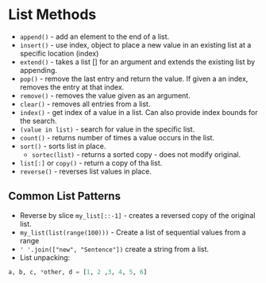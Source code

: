 # List Methods

* `append()` - add an element to the end of a list.
* `insert()` - use index, object to place a new value in an existing list at a specific location (index)
* `extend()` - takes a list [] for an argument and extends the existing list by appending.
* `pop()` - remove the last entry and return the value. If given a an index, removes the entry at that index.
* `remove()` - removes the value given as an argument.
* `clear()` - removes all entries from a list.
* `index()` - get index of a value in a list. Can also provide index bounds for the search.
* `(value in list)` - search for value in the specific list.
* `count()` - returns number of times a value occurs in the list.
* `sort()` - sorts list in place.
  * `sortec(list)` - returns a sorted copy - does not modify original.
* `list[:]` or `copy()` - return a copy of tha list.
* `reverse()` - reverses list values in place.

## Common List Patterns

* Reverse by slice `my_list[::-1]` - creates a reversed copy of the original list.
* `my_list(list(range(100)))` - Create a list of sequential values  from a range
* `' '.join(["new", "Sentence"])` create a string from a list.
* List unpacking:
```python
a, b, c, *other, d = [1, 2 ,3, 4, 5, 6]
```
